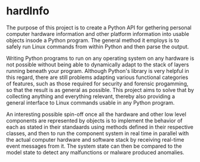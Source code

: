 # hardInfo

The purpose of this project is to create a Python API for gethering personal computer hardware information and other platform information into usable objects insode a Python program.  The general method it employs is to safely run Linux commands from within Python and then parse the output.

Writing Python programs to run on any operating system on any hardware is not possible without being able to dynamically adapt to the stack of layers running beneath your program.  Although Python's library is very helpful in this regard, there are still problems adapting various functional categories of features, such as those required for security and forensic progamming, so that the result is as general as possible.  This project aims to solve that by collecting anything and everything relevant, thereby also providing a general interface to Linux commands usable in any Python program.

An interesting possible spin-off once all the hardware and other low level components are represented by objects is to implement the behavior of each as stated in their standaards using methods defined in their respective classes, and then to run the component system in real time in parallel with the actual computer hardware and software stack by receiving real-time event messages from it.  The system state can then be compared to the model state to detect any malfunctions or malware produced anomalies.
